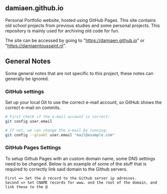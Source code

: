 ## damiaen.github.io
Personal Portfolio website, hosted using GitHub Pages. This site contains old school projects from previous studies and some personal projects. This repository is mainly used for archiving old code for fun.  

The site can be accessed by going to "https://damiaen.github.io" or "https://damiaentoussaint.nl".

## General Notes
Some general notes that are not specific to this project, these notes can generally be ignored.

### GitHub settings
Set up your local Git to use the correct e-mail account, so GitHub shows the correct e-mail on commits.


```bash
# First check if the e-mail account is correct:
git config user.email

# If not, we can change the e-mail by running:
git config --gloabl user.email "mail@example.com"
```

### GitHub Pages Settings
To setup Github Pages with an custom domain name, some DNS settings need to be changed. Below is an example of some of the stuff that is required to correctly link said domain to the Github servers.


```
First => Set the @ record to the Github server ip adresses.
Second => Set CNAME records for www. and the root of the domain, and link these to the @
```
